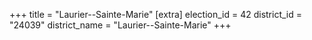 +++
title = "Laurier--Sainte-Marie"
[extra]
election_id = 42
district_id = "24039"
district_name = "Laurier--Sainte-Marie"
+++
